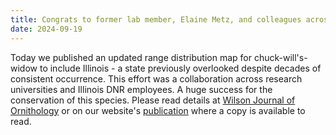```yaml
---
title: Congrats to former lab member, Elaine Metz, and colleagues across Illinois on updating known distribution of chuck-will's-widow! Out today in Wilson Journal of Ornithology!
date: 2024-09-19
---
```


Today we published an updated range distribution map for chuck-will's-widow to include Illinois - a state previously overlooked despite decades of consistent occurrence. This effort was a collaboration across research universities and Illinois DNR employees. A huge success for the conservation of this species. Please read details at [Wilson Journal of Ornithology](https://bioone.org/journals/the-wilson-journal-of-ornithology/volume-136/issue-3/23-00071/Long-term-occurrence-of-Chuck-wills-widow-Antrostomus-carolinensis-beyond/10.1676/23-00071.full) or on our website's [publication](https://peaselab.com/publication/) where a copy is available to read. 


